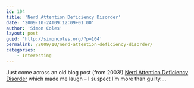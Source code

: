 ```yaml
---
id: 104
title: 'Nerd Attention Deficiency Disorder'
date: '2009-10-24T09:12:09+01:00'
author: 'Simon Coles'
layout: post
guid: 'http://simoncoles.org/?p=104'
permalink: /2009/10/nerd-attention-deficiency-disorder/
categories:
    - Interesting
---
```


Just come across an old blog post (from 2003!) [Nerd Attention Deficiency Disorder](http://www.randsinrepose.com/archives/2003/07/10/nadd.html) which made me laugh – I suspect I’m more than guilty….